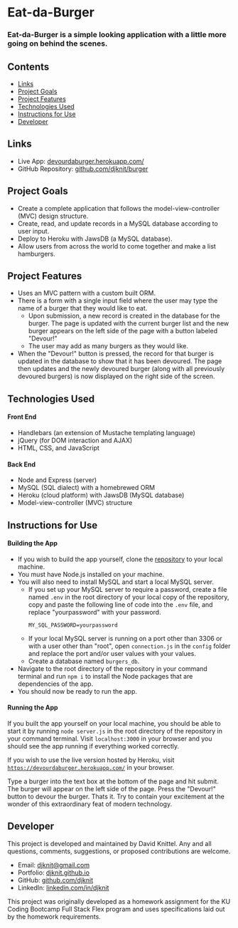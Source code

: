 # Eat-da-Burger

### Eat-da-Burger is a simple looking application with a little more going on behind the scenes.

## Contents
* [Links](#links)
* [Project Goals](#project-goals)
* [Project Features](#project-features)
* [Technologies Used](#technologies-used)
* [Instructions for Use](#instructions-for-use)
* [Developer](#developer)

## Links
* Live App: [devourdaburger.herokuapp.com/](https://devourdaburger.herokuapp.com/)
* GitHub Repository: [github.com/djknit/burger](https://github.com/djknit/burger)

## Project Goals
* Create a complete application that follows the model-view-controller (MVC) design structure.
* Create, read, and update records in a MySQL database according to user input.
* Deploy to Heroku with JawsDB (a MySQL database).
* Allow users from across the world to come together and make a list hamburgers.

## Project Features
* Uses an MVC pattern with a custom built ORM.
* There is a form with a single input field where the user may type the name of a burger that they would like to eat.
  * Upon submission, a new record is created in the database for the burger. The page is updated with the current burger list and the new burger appears on the left side of the page with a button labeled "Devour!"
  * The user may add as many burgers as they would like.
* When the "Devour!" button is pressed, the record for that burger is updated in the database to show that it has been devoured. The page then updates and the newly devoured burger (along with all previously devoured burgers) is now displayed on the right side of the screen.

## Technologies Used
#### Front End
* Handlebars (an extension of Mustache templating language)
* jQuery (for DOM interaction and AJAX)
* HTML, CSS, and JavaScript

#### Back End
* Node and Express (server)
* MySQL (SQL dialect) with a homebrewed ORM
* Heroku (cloud platform) with JawsDB (MySQL database)
* Model-view-controller (MVC) structure

## Instructions for Use
#### Building the App
* If you wish to build the app yourself, clone the [repository](https://github.com/djknit/burger) to your local machine.
* You must have Node.js installed on your machine.
* You will also need to install MySQL and start a local MySQL server.
  * If you set up your MySQL server to require a password, create a file named `.env` in the root directory of your local copy of the repository, copy and paste the following line of code into the `.env` file, and replace "yourpassword" with your password.
    ```
    MY_SQL_PASSWORD=yourpassword
    ```
  * If your local MySQL server is running on a port other than 3306 or with a user other than "root", open `connection.js` in the `config` folder and replace the port and/or user values with your values.
  * Create a database named `burgers_db`.
* Navigate to the root directory of the repository in your command terminal and run `npm i` to install the Node packages that are dependencies of the app.
* You should now be ready to run the app.

#### Running the App
If you built the app yourself on your local machine, you should be able to start it by running `node server.js` in the root directory of the repository in your command terminal. Visit `localhost:3000` in your browser and you should see the app running if everything worked correctly.

If you wish to use the live version hosted by Heroku, visit [`https://devourdaburger.herokuapp.com/`](https://devourdaburger.herokuapp.com/) in your browser.

Type a burger into the text box at the bottom of the page and hit submit. The burger will appear on the left side of the page. Press the "Devour!" button to devour the burger. Thats it. Try to contain your excitement at the wonder of this extraordinary feat of modern technology.

## Developer
This project is developed and maintained by David Knittel. Any and all questions, comments, suggestions, or proposed contributions are welcome.
* Email: [djknit@gmail.com](mailto:djknit@gmail.com)
* Portfolio: [djknit.github.io](https://djknit.github.io/)
* GitHub: [github.com/djknit](https://github.com/djknit)
* LinkedIn: [linkedin.com/in/djknit](https://www.linkedin.com/in/djknit/)

This project was originally developed as a homework assignment for the KU Coding Bootcamp Full Stack Flex program and uses specifications laid out by the homework requirements.